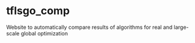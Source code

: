 # tflsgo_comp
Website to automatically compare  results of algorithms for  real and large-scale global optimization 
